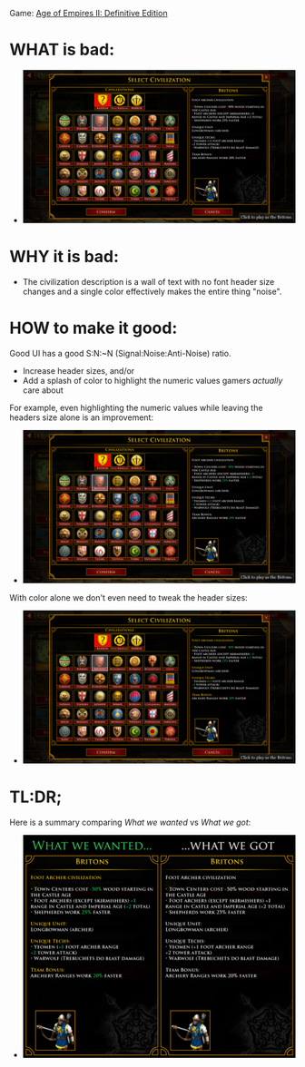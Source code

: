 Game: [Age of Empires II: Definitive Edition](https://store.steampowered.com/app/813780/Age_of_Empires_II_Definitive_Edition/)

# WHAT is bad:

* ![Bad](select_civ_britons_bad.png)

# WHY it is bad:

* The civilization description is a wall of text with no font header size changes and a single color effectively makes the entire thing "noise".

# HOW to make it good:

Good UI has a good S:N:~N (Signal:Noise:Anti-Noise) ratio.

* Increase header sizes, and/or
* Add a splash of color to highlight the numeric values gamers _actually_ care about

For example, even highlighting the numeric values while leaving the headers size alone is an improvement:

* ![Better](select_civ_britons_better.png)

With color alone we don't even need to tweak the header sizes:

* ![Best](select_civ_britons_best.png)

# TL:DR;

Here is a summary comparing _What we wanted_ vs _What we got_:

* ![What we wanted vs what we got](what_we_wanted_vs_what_we_got.png)


